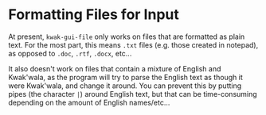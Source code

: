 # Formatting Files for Input

At present, `kwak-gui-file` only works on files that are formatted
as plain text. For the most part, this means `.txt` files (e.g.
those created in notepad), as opposed to `.doc`, `.rtf`, `.docx`, etc...

It also doesn't work on files that contain a mixture of English and
Kwak'wala, as the program will try to parse the English text as
though it were Kwak'wala, and change it around. You can prevent this
by putting pipes (the character `|`) around English text, but that
can be time-consuming depending on the amount of English names/etc...

